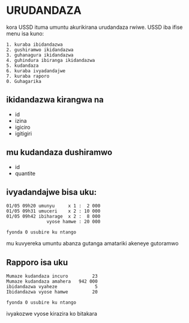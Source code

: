 URUDANDAZA
==========
kora USSD ituma umuntu akurikirana urudandaza rwiwe.
USSD iba ifise menu isa kuno:

```
1. kuraba ibidandazwa
2. gushiramwo ikidandazwa
3. guhanagura ikidandazwa
4. guhindura ibiranga ikidandazwa
5. kudandaza
6. kuraba ivyadandajwe
7. kuraba raporo
0. Guhagarika
```

ikidandazwa kirangwa na
-----------------------
- id
- izina
- igiciro
- igitigiri

mu kudandaza dushiramwo
-----------------------
- id
- quantite

ivyadandajwe bisa uku:
----------------------
```
01/05 09h20 umunyu     x 1 :  2 000
01/05 09h31 umuceri    x 2 : 10 000
01/05 09h42 ibiharage  x 2 :  8 000
               vyose hamwe : 20 000

fyonda 0 usubire ku ntango
```
mu kuvyereka umuntu abanza gutanga amatariki akeneye gutoramwo

Rapporo isa uku
---------------
```
Mumaze kudandaza incuro         23
Mumaze kudandaza amahera   942 000
ibidandazwa vyaheze              5
Ibidandazwa vyose hamwe         20

fyonda 0 usubire ku ntango
```

ivyakozwe vyose kirazira ko bitakara
